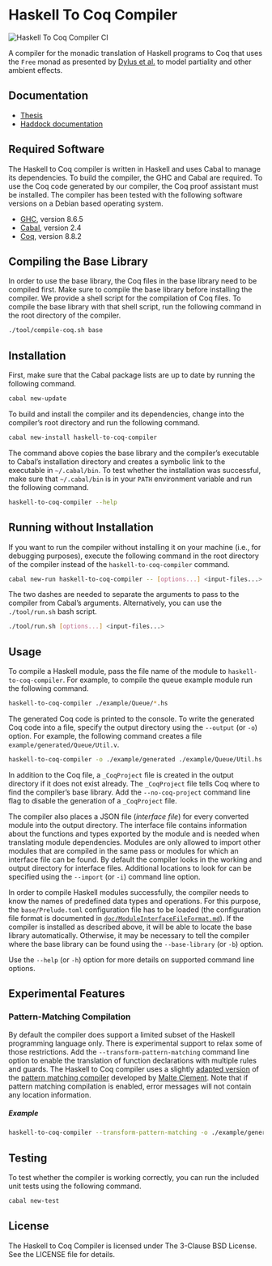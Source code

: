 # Haskell To Coq Compiler

![Haskell To Coq Compiler CI](https://github.com/FreeProving/free-compiler/workflows/Haskell%20To%20Coq%20Compiler%20CI/badge.svg)

A compiler for the monadic translation of Haskell programs to Coq that uses the `Free` monad as presented by [Dylus et al.](https://arxiv.org/abs/1805.08059) to model partiality and other ambient effects.

## Documentation

-   [Thesis](https://freeproving.github.io/free-compiler/thesis/Andresen2019.pdf)
-   [Haddock documentation](https://freeproving.github.io/free-compiler/docs/master)

## Required Software

The Haskell to Coq compiler is written in Haskell and uses Cabal to manage its dependencies.
To build the compiler, the GHC and Cabal are required.
To use the Coq code generated by our compiler, the Coq proof assistant must be installed.
The compiler has been tested with the following software versions on a Debian based operating system.

-   [GHC](https://www.haskell.org/ghc/), version 8.6.5
-   [Cabal](https://www.haskell.org/cabal/), version 2.4
-   [Coq](https://coq.inria.fr/download), version 8.8.2

## Compiling the Base Library

In order to use the base library, the Coq files in the base library need to be compiled first.
Make sure to compile the base library before installing the compiler.
We provide a shell script for the compilation of Coq files.
To compile the base library with that shell script, run the following command in the root directory of the compiler.

```bash
./tool/compile-coq.sh base
```

## Installation

First, make sure that the Cabal package lists are up to date  by running the following command.

```bash
cabal new-update
```

To build and install the compiler and its dependencies, change into the compiler’s root directory and run the following command.

```bash
cabal new-install haskell-to-coq-compiler
```

The command above copies the base library and the compiler’s executable to Cabal’s installation directory and creates a symbolic link to the executable in
`~/.cabal/bin`.
To test whether the installation was successful, make sure that `~/.cabal/bin` is in your `PATH` environment variable and run the following command.

```bash
haskell-to-coq-compiler --help
```

## Running without Installation

If you want to run the compiler without installing it on your machine (i.e., for debugging purposes), execute the following command in the root directory of the compiler instead of the `haskell-to-coq-compiler` command.

```bash
cabal new-run haskell-to-coq-compiler -- [options...] <input-files...>
```

The two dashes are needed to separate the arguments to pass to the compiler from Cabal’s arguments.
Alternatively, you can use the `./tool/run.sh` bash script.

```bash
./tool/run.sh [options...] <input-files...>
```

## Usage

To compile a Haskell module, pass the file name of the module to `haskell-to-coq-compiler`.
For example, to compile the queue example module run the following command.

```bash
haskell-to-coq-compiler ./example/Queue/*.hs
```

The generated Coq code is printed to the console. To write the generated Coq code into a file, specify the output directory using the `--output` (or `-o`) option. For example, the following command creates a file
`example/generated/Queue/Util.v`.

```bash
haskell-to-coq-compiler -o ./example/generated ./example/Queue/Util.hs
```

In addition to the Coq file, a `_CoqProject` file is created in the output directory if it does not exist already. The `_CoqProject` file tells Coq where to find the compiler’s base library. Add the `--no-coq-project` command line flag to disable the generation of a `_CoqProject` file.

The compiler also places a JSON file (_interface file_) for every converted module into the output directory.
The interface file contains information about the functions and types exported by the module and is needed when translating module dependencies.
Modules are only allowed to import other modules that are compiled in the same pass or modules for which an interface file can be found.
By default the compiler looks in the working and output directory for interface files.
Additional locations to look for can be specified using the `--import` (or `-i`) command line option.

In order to compile Haskell modules successfully, the compiler needs to know the names of predefined data types and operations. For this purpose, the `base/Prelude.toml` configuration file has to be loaded (the configuration file format is documented in [`doc/ModuleInterfaceFileFormat.md`](https://github.com/FreeProving/free-compiler/blob/master/doc/ModuleInterfaceFileFormat.md)).
If the compiler is installed as described above, it will be able to locate the base library automatically.
Otherwise, it may be necessary to tell the compiler where the base library can be found using the `--base-library` (or `-b`) option.

Use the `--help` (or `-h`) option for more details on supported command line options.

## Experimental Features

### Pattern-Matching Compilation

By default the compiler does support a limited subset of the Haskell programming language only.
There is experimental support to relax some of those restrictions.
Add the `--transform-pattern-matching` command line option to enable the translation of function declarations with multiple rules and guards.
The Haskell to Coq compiler uses a slightly [adapted version](https://github.com/FreeProving/haskell-src-transformations) of the [pattern matching compiler](https://git.informatik.uni-kiel.de/stu204333/placc-thesis) developed by [Malte Clement](https://git.informatik.uni-kiel.de/stu204333).
Note that if pattern matching compilation is enabled, error messages will not contain any location information.

##### Example

```bash
haskell-to-coq-compiler --transform-pattern-matching -o ./example/generated ./example/Hutton.hs
```

## Testing

To test whether the compiler is working correctly, you can run the included unit tests using the following command.

```bash
cabal new-test
```

## License

The Haskell to Coq Compiler is licensed under The 3-Clause BSD License.  
See the LICENSE file for details.
